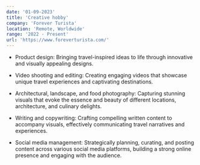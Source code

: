 ```yaml
---
date: '01-09-2023'
title: 'Creative hobby'
company: 'Forever Turista'
location: 'Remote, Worldwide'
range: '2022 - Present'
url: 'https://www.foreverturista.com/'
---
```



- Product design: Bringing travel-inspired ideas to life through innovative and visually appealing designs.

- Video shooting and editing: Creating engaging videos that showcase unique travel experiences and captivating destinations.

- Architectural, landscape, and food photography: Capturing stunning visuals that evoke the essence and beauty of different locations, architecture, and culinary delights.

- Writing and copywriting: Crafting compelling written content to accompany visuals, effectively communicating travel narratives and experiences.

- Social media management: Strategically planning, curating, and posting content across various social media platforms, building a strong online presence and engaging with the audience.